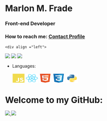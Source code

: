   <div>
<!-- </a<a href="https://picasion.com/"><img src="https://i.picasion.com/pic91/7ce516f1c6ca2bad052860805c459c7f.gif" width="200" height="200" border="0" alt="Marlon-Image" </a>
  </div> -->
  
#  Marlon M. Frade

### Front-end Developer
### How to reach me: <a href="https://beacons.ai/marlonfrade">Contact Profile</a>
    <div align ="left"> 
  <a href="https://api.whatsapp.com/send?phone=5547992844636" target="_blank"><img src="https://img.shields.io/badge/WhatsApp-25D366?style=for-the-badge&logo=whatsapp&logoColor=white" target="_blank"></a>
<a href = "mailto:marlonmelobr@gmail.com"><img src="https://img.shields.io/badge/-Gmail-%23333?style=for-the-badge&logo=gmail&logoColor=white" target="_blank"></a>
<a href="https://www.linkedin.com/in/marlonmelo" target="_blank"><img src="https://img.shields.io/badge/-LinkedIn-%230077B5?style=for-the-badge&logo=linkedin&logoColor=white" target="_blank"></a>   
</div>
  
- Languages:
  <div style="display: inline_block"><br>
  <img align="center" alt="Marlon-Js" height="30" width="40" src="https://raw.githubusercontent.com/devicons/devicon/master/icons/javascript/javascript-plain.svg">
  <img align="center" alt="Marlon-React" height="30" width="40" src="https://raw.githubusercontent.com/devicons/devicon/master/icons/react/react-original.svg">
  <img align="center" alt="Marlon-HTML" height="30" width="40" src="https://raw.githubusercontent.com/devicons/devicon/master/icons/html5/html5-original.svg">
  <img align="center" alt="Marlon-CSS" height="30" width="40" src="https://raw.githubusercontent.com/devicons/devicon/master/icons/css3/css3-original.svg">
  <img align="center" alt="Marlon-Python" height="30" width="40" src="https://raw.githubusercontent.com/devicons/devicon/master/icons/python/python-original.svg">

</div>

# Welcome to my GitHub:
<div align="left">
  <a href="https://beacons.ai/marlonfrade">
      <img height="180em" src="https://github-readme-stats.vercel.app/api/top-langs/?username=marlonfrade&layout=compact&langs_count=7&theme=dark"/>
  <img height="180em" src="https://github-readme-stats.vercel.app/api?username=marlonfrade&show_icons=true&theme=dark&include_all_commits=true&count_private=true"/>
</div>
  
<!--   ![Snake animation](https://github.com/marlonfrade/marlonfrade/blob/output/github-contribution-grid-snake.svg) -->  
